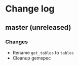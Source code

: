 # Change log

## master (unreleased)

### Changes

* Rename `get_tables` to `tables`
* Cleanup gemspec